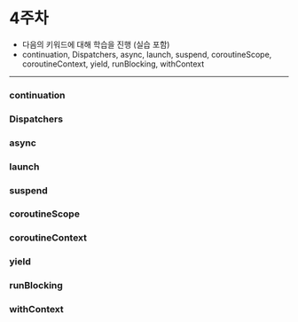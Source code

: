 # 4주차

- 다음의 키워드에 대해 학습을 진행 (실습 포함)
- continuation, Dispatchers, async, launch, suspend, coroutineScope, coroutineContext, yield, runBlocking, withContext

---

### continuation


### Dispatchers


### async


### launch


### suspend


### coroutineScope 


### coroutineContext

### yield

### runBlocking


### withContext
